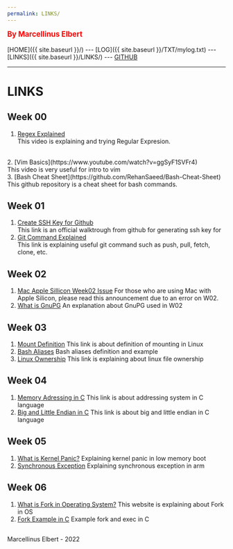 ```yaml
---
permalink: LINKS/
---
```

<span style="color:red; font-weight:bold; font-size:larger;">By Marcellinus Elbert</span>
<br><br>
[HOME]({{ site.baseurl }}/) ---
[LOG]({{ site.baseurl }}/TXT/mylog.txt) ---
[LINKS]({{ site.baseurl }}/LINKS/) ---
[GITHUB](https://github.com/marcellinuselbert)
<br>
<hr>

# LINKS
## Week 00
1. [Regex Explained](https://www.youtube.com/watch?v=rhzKDrUiJVk)<br>
   This video is explaining and trying Regular Expresion.
<br>
2. [Vim Basics](https://www.youtube.com/watch?v=ggSyF1SVFr4)<br>
   This video is very useful for intro to vim
<br>
3. [Bash Cheat Sheet](https://github.com/RehanSaeed/Bash-Cheat-Sheet)<br>
   This github repository is a cheat sheet for bash commands.

## Week 01
1. [Create SSH Key for Github](https://docs.github.com/en/authentication/connecting-to-github-with-ssh/generating-a-new-ssh-key-and-adding-it-to-the-ssh-agent)<br>
	This link is an official walktrough from github for generating ssh key for<br>
2. [Git Command Explained](https://medium.com/mindorks/what-is-git-commit-push-pull-log-aliases-fetch-config-clone-56bc52a3601c)<br>
	This link is explaining useful git command such as push, pull, fetch, clone, etc.

## Week 02
1. [Mac Apple Sillicon Week02 Issue](https://scele.cs.ui.ac.id/mod/forum/discuss.php?d=38853)
	For those who are using Mac with Apple Silicon, please read this announcement due to an error on W02.<br>
2. [What is GnuPG](https://medium.com/kode-dan-kodean/belajar-memakai-gnu-privacy-guard-gnupg-gpg-3944e19dba91)
	An explanation about GnuPG used in W02

## Week 03
1. [Mount Definition](https://unix.stackexchange.com/questions/3192/what-is-meant-by-mounting-a-device-in-linux)
	This link is about definition of mounting in Linux<br>
2. [Bash Aliases](https://tldp.org/LDP/abs/html/aliases.html#:~:text=A%20Bash%20alias%20is%20essentially,a%20ls%20%2Dl%20%7C%20more.)
	Bash aliases definition and example<br>
3. [Linux Ownership](https://www.javatpoint.com/linux-file-ownership)
	This link is explaining about linux file ownership

## Week 04 
1. [Memory Adressing in C](https://www.w3schools.com/c/c_memory_address.php#:~:text=When%20a%20variable%20is%20created,stored%20in%20this%20memory%20address.)
	This link is about addressing system in C language<br>
2. [Big and Little Endian in C](https://embetronicx.com/tutorials/p_language/c/little-endian-and-big-endian/)
	This link is about big and little endian in C language

## Week 05
1. [What is Kernel Panic?](https://www.techtarget.com/searchdatacenter/definition/kernel-panic)
        Explaining kernel panic in low memory boot<br>
2. [Synchronous Exception](https://developer.arm.com/documentation/den0024/a/AArch64-Exception-Handling/Synchronous-and-asynchr>)
        Explaining synchronous exception in arm	

## Week 06
1. [What is Fork in Operating System?](https://www.computerhope.com/jargon/f/fork.htm#:~:text=In%20an%20operating%20system%2C%20a,of%20the%20calling%20parent%20process.)
	This website is explaining about Fork in OS<br>
2. [Fork Example in C](https://linuxhint.com/fork-exec-coding-c/)
	Example fork and exec in C

##
Marcellinus Elbert - 2022
